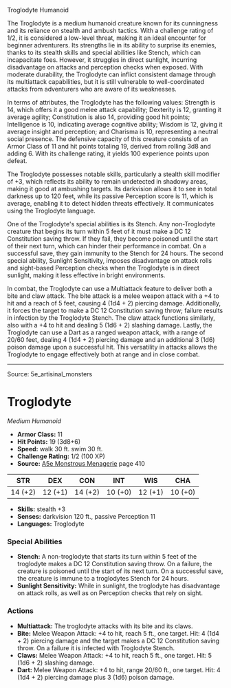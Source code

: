 <MonsterName/>Troglodyte</MonsterName>
<CreatureType/>Humanoid</CreatureType>

<summary>The Troglodyte is a medium humanoid creature known for its cunningness and its reliance on stealth and ambush tactics. With a challenge rating of 1/2, it is considered a low-level threat, making it an ideal encounter for beginner adventurers. Its strengths lie in its ability to surprise its enemies, thanks to its stealth skills and special abilities like Stench, which can incapacitate foes. However, it struggles in direct sunlight, incurring disadvantage on attacks and perception checks when exposed. With moderate durability, the Troglodyte can inflict consistent damage through its multiattack capabilities, but it is still vulnerable to well-coordinated attacks from adventurers who are aware of its weaknesses.</summary>

<detail>

In terms of attributes, the Troglodyte has the following values: Strength is 14, which offers it a good melee attack capability; Dexterity is 12, granting it average agility; Constitution is also 14, providing good hit points; Intelligence is 10, indicating average cognitive ability; Wisdom is 12, giving it average insight and perception; and Charisma is 10, representing a neutral social presence. The defensive capacity of this creature consists of an Armor Class of 11 and hit points totaling 19, derived from rolling 3d8 and adding 6. With its challenge rating, it yields 100 experience points upon defeat.

The Troglodyte possesses notable skills, particularly a stealth skill modifier of +3, which reflects its ability to remain undetected in shadowy areas, making it good at ambushing targets. Its darkvision allows it to see in total darkness up to 120 feet, while its passive Perception score is 11, which is average, enabling it to detect hidden threats effectively. It communicates using the Troglodyte language.

One of the Troglodyte's special abilities is its Stench. Any non-Troglodyte creature that begins its turn within 5 feet of it must make a DC 12 Constitution saving throw. If they fail, they become poisoned until the start of their next turn, which can hinder their performance in combat. On a successful save, they gain immunity to the Stench for 24 hours. The second special ability, Sunlight Sensitivity, imposes disadvantage on attack rolls and sight-based Perception checks when the Troglodyte is in direct sunlight, making it less effective in bright environments.

In combat, the Troglodyte can use a Multiattack feature to deliver both a bite and claw attack. The bite attack is a melee weapon attack with a +4 to hit and a reach of 5 feet, causing 4 (1d4 + 2) piercing damage. Additionally, it forces the target to make a DC 12 Constitution saving throw; failure results in infection by the Troglodyte Stench. The claw attack functions similarly, also with a +4 to hit and dealing 5 (1d6 + 2) slashing damage. Lastly, the Troglodyte can use a Dart as a ranged weapon attack, with a range of 20/60 feet, dealing 4 (1d4 + 2) piercing damage and an additional 3 (1d6) poison damage upon a successful hit. This versatility in attacks allows the Troglodyte to engage effectively both at range and in close combat.</detail>



---

Source: 5e_artisinal_monsters

# Troglodyte

*Medium* *Humanoid*

- **Armor Class:** 11
- **Hit Points:** 19 (3d8+6)
- **Speed:** walk 30 ft. swim 30 ft.
- **Challenge Rating:** 1/2 (100 XP)
- **Source:** [A5e Monstrous Menagerie](https://enpublishingrpg.com/products/level-up-monstrous-menagerie-a5e) page 410

| STR | DEX | CON | INT | WIS | CHA |
| --- | --- | --- | --- | --- | --- |
| 14 (+2) | 12 (+1) | 14 (+2) | 10 (+0) | 12 (+1) | 10 (+0) |

- **Skills:** stealth +3
- **Senses:** darkvision 120 ft., passive Perception 11
- **Languages:** Troglodyte

### Special Abilities

- **Stench:** A non-troglodyte that starts its turn within 5 feet of the troglodyte makes a DC 12 Constitution saving throw. On a failure, the creature is poisoned until the start of its next turn. On a successful save, the creature is immune to a troglodytes Stench for 24 hours.
- **Sunlight Sensitivity:** While in sunlight, the troglodyte has disadvantage on attack rolls, as well as on Perception checks that rely on sight.

### Actions

- **Multiattack:** The troglodyte attacks with its bite and its claws.
- **Bite:** Melee Weapon Attack: +4 to hit, reach 5 ft., one target. Hit: 4 (1d4 + 2) piercing damage  and the target makes a DC 12 Constitution saving throw. On a failure  it is infected with Troglodyte Stench.
- **Claws:** Melee Weapon Attack: +4 to hit, reach 5 ft., one target. Hit: 5 (1d6 + 2) slashing damage.
- **Dart:** Melee Weapon Attack: +4 to hit, range 20/60 ft., one target. Hit: 4 (1d4 + 2) piercing damage plus 3 (1d6) poison damage.




